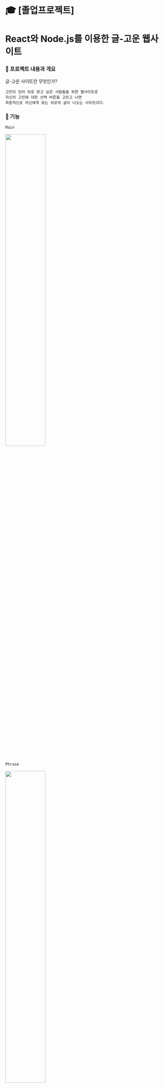 #  :mortar_board: [졸업프로젝트] 
# React와 Node.js를 이용한 글-고운 웹사이트

###  :bouquet: 프로젝트 내용과 개요

글-고운 사이트란 무엇인가?
```
고민이 있어 위로 받고 싶은 사람들을 위한 웹사이트로
자신의 고민에 대한 선택 버튼을 고르고 나면
최종적으로 자신에게 맞는 위로의 글이 나오는 사이트이다.
```
### :blossom: 기능
```
Main
```
<img src="https://user-images.githubusercontent.com/59958929/102879332-ee5b4080-448c-11eb-9f61-0ef98d414727.gif" width="50%">

```
Phrase
```
<img src="https://user-images.githubusercontent.com/59958929/102878781-1bf3ba00-448c-11eb-86ae-a30d9358ab49.gif" width="50%">

```
Join
```
<img src="https://user-images.githubusercontent.com/59958929/102879805-bdc7d680-448d-11eb-9a84-6a34d0132e78.gif" width="50%">

```
Login
```
<img src="https://user-images.githubusercontent.com/59958929/102886298-30d64a80-4498-11eb-9abf-6aa5a94b29b8.gif" width="50%">

```
Memo
```
<img src="https://user-images.githubusercontent.com/59958929/102886698-ee613d80-4498-11eb-8f92-86ed15141616.gif" width="50%">

```
Board & Comment
```
<img src="https://user-images.githubusercontent.com/59958929/101912409-0b7a4e80-3c05-11eb-98de-82f9bee392c2.png" width="50%">

```
Logout
```
<img src="https://user-images.githubusercontent.com/59958929/101912409-0b7a4e80-3c05-11eb-98de-82f9bee392c2.png" width="50%">

### :sunflower: 기획서 및 코드 분석
https://drive.google.com/file/d/1-aDzDenR_ylPs5nQI3rau2l93g25sPIq/view?usp=sharing

## 배포
https://geulgoun.herokuapp.com/
